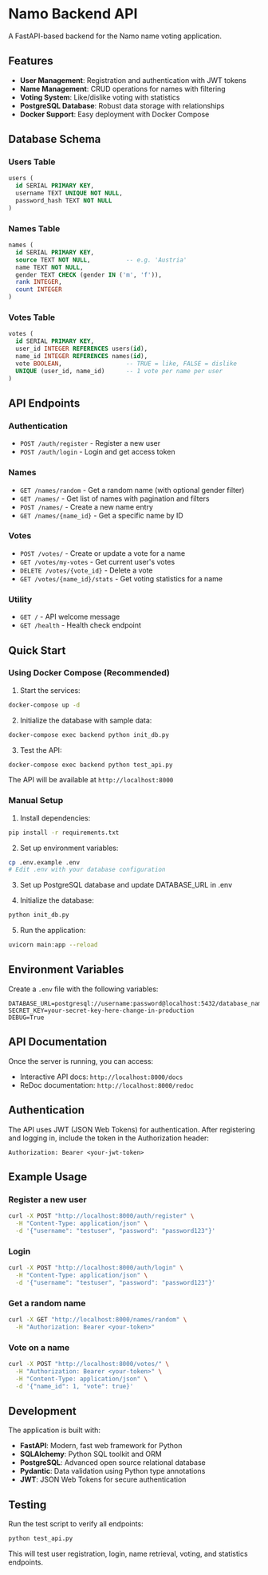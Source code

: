 # Namo Backend API

A FastAPI-based backend for the Namo name voting application.

## Features

- **User Management**: Registration and authentication with JWT tokens
- **Name Management**: CRUD operations for names with filtering
- **Voting System**: Like/dislike voting with statistics
- **PostgreSQL Database**: Robust data storage with relationships
- **Docker Support**: Easy deployment with Docker Compose

## Database Schema

### Users Table

```sql
users (
  id SERIAL PRIMARY KEY,
  username TEXT UNIQUE NOT NULL,
  password_hash TEXT NOT NULL
)
```

### Names Table

```sql
names (
  id SERIAL PRIMARY KEY,
  source TEXT NOT NULL,          -- e.g. 'Austria'
  name TEXT NOT NULL,
  gender TEXT CHECK (gender IN ('m', 'f')),
  rank INTEGER,
  count INTEGER
)
```

### Votes Table

```sql
votes (
  id SERIAL PRIMARY KEY,
  user_id INTEGER REFERENCES users(id),
  name_id INTEGER REFERENCES names(id),
  vote BOOLEAN,                  -- TRUE = like, FALSE = dislike
  UNIQUE (user_id, name_id)      -- 1 vote per name per user
)
```

## API Endpoints

### Authentication

- `POST /auth/register` - Register a new user
- `POST /auth/login` - Login and get access token

### Names

- `GET /names/random` - Get a random name (with optional gender filter)
- `GET /names/` - Get list of names with pagination and filters
- `POST /names/` - Create a new name entry
- `GET /names/{name_id}` - Get a specific name by ID

### Votes

- `POST /votes/` - Create or update a vote for a name
- `GET /votes/my-votes` - Get current user's votes
- `DELETE /votes/{vote_id}` - Delete a vote
- `GET /votes/{name_id}/stats` - Get voting statistics for a name

### Utility

- `GET /` - API welcome message
- `GET /health` - Health check endpoint

## Quick Start

### Using Docker Compose (Recommended)

1. Start the services:

```bash
docker-compose up -d
```

2. Initialize the database with sample data:

```bash
docker-compose exec backend python init_db.py
```

3. Test the API:

```bash
docker-compose exec backend python test_api.py
```

The API will be available at `http://localhost:8000`

### Manual Setup

1. Install dependencies:

```bash
pip install -r requirements.txt
```

2. Set up environment variables:

```bash
cp .env.example .env
# Edit .env with your database configuration
```

3. Set up PostgreSQL database and update DATABASE_URL in .env

4. Initialize the database:

```bash
python init_db.py
```

5. Run the application:

```bash
uvicorn main:app --reload
```

## Environment Variables

Create a `.env` file with the following variables:

```env
DATABASE_URL=postgresql://username:password@localhost:5432/database_name
SECRET_KEY=your-secret-key-here-change-in-production
DEBUG=True
```

## API Documentation

Once the server is running, you can access:

- Interactive API docs: `http://localhost:8000/docs`
- ReDoc documentation: `http://localhost:8000/redoc`

## Authentication

The API uses JWT (JSON Web Tokens) for authentication. After registering and logging in, include the token in the Authorization header:

```
Authorization: Bearer <your-jwt-token>
```

## Example Usage

### Register a new user

```bash
curl -X POST "http://localhost:8000/auth/register" \
  -H "Content-Type: application/json" \
  -d '{"username": "testuser", "password": "password123"}'
```

### Login

```bash
curl -X POST "http://localhost:8000/auth/login" \
  -H "Content-Type: application/json" \
  -d '{"username": "testuser", "password": "password123"}'
```

### Get a random name

```bash
curl -X GET "http://localhost:8000/names/random" \
  -H "Authorization: Bearer <your-token>"
```

### Vote on a name

```bash
curl -X POST "http://localhost:8000/votes/" \
  -H "Authorization: Bearer <your-token>" \
  -H "Content-Type: application/json" \
  -d '{"name_id": 1, "vote": true}'
```

## Development

The application is built with:

- **FastAPI**: Modern, fast web framework for Python
- **SQLAlchemy**: Python SQL toolkit and ORM
- **PostgreSQL**: Advanced open source relational database
- **Pydantic**: Data validation using Python type annotations
- **JWT**: JSON Web Tokens for secure authentication

## Testing

Run the test script to verify all endpoints:

```bash
python test_api.py
```

This will test user registration, login, name retrieval, voting, and statistics endpoints.
